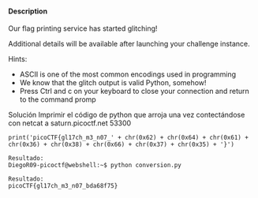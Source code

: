 #### Description

Our flag printing service has started glitching!

Additional details will be available after launching your challenge instance.

Hints:

- ASCII is one of the most common encodings used in programming
- We know that the glitch output is valid Python, somehow!
- Press Ctrl and c on your keyboard to close your connection and return to the command promp

Solución Imprimir el código de python que arroja una vez contectándose con netcat a saturn.picoctf.net 53300

```
print('picoCTF{gl17ch_m3_n07_' + chr(0x62) + chr(0x64) + chr(0x61) + chr(0x36) + chr(0x38) + chr(0x66) + chr(0x37) + chr(0x35) + '}')

Resultado:
DiegoR09-picoctf@webshell:~$ python conversion.py

Resultado:
picoCTF{gl17ch_m3_n07_bda68f75}
```
